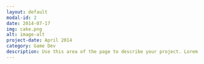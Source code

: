 ```yaml
---
layout: default
modal-id: 2
date: 2014-07-17
img: cake.png
alt: image-alt
project-date: April 2014
category: Game Dev
description: Use this area of the page to describe your project. Lorem ipsum dolor sit amet, consectetur adipisicing elit. Mollitia neque assumenda ipsam nihil, molestias magnam, recusandae quos quis inventore quisquam velit asperiores, vitae? Reprehenderit soluta, eos quod consequuntur itaque. Nam.
---
```

